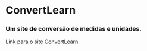 # ConvertLearn
### Um site de conversão de medidas e unidades. 

<div> Link para o site <a href="https://convertlearn.vercel.app/index.html"> ConvertLearn </a> </div>
